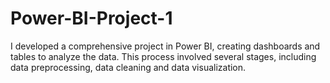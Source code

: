 # Power-BI-Project-1
I developed a comprehensive project in Power BI, creating dashboards and tables to analyze the data. This process involved several stages, including data preprocessing, data cleaning and data visualization.
